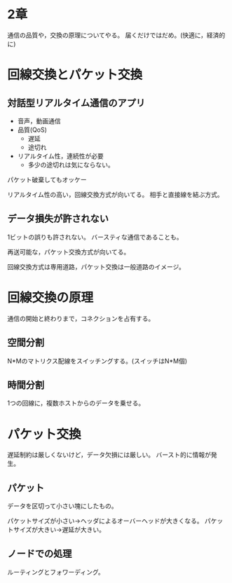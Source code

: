 # 2章
通信の品質や，交換の原理についてやる。
届くだけではだめ。(快適に，経済的に)

# 回線交換とパケット交換
## 対話型リアルタイム通信のアプリ
- 音声，動画通信
- 品質(QoS)
  - 遅延
  - 途切れ
- リアルタイム性，連続性が必要
  - 多少の途切れは気にならない。

パケット破棄してもオッケー

リアルタイム性の高い，回線交換方式が向いてる。
相手と直接線を結ぶ方式。

## データ損失が許されない
1ビットの誤りも許されない。
バースティな通信であることも。

再送可能な，パケット交換方式が向いてる。

回線交換方式は専用道路，パケット交換は一般道路のイメージ。

# 回線交換の原理
通信の開始と終わりまで，コネクションを占有する。

## 空間分割
N\*Mのマトリクス配線をスイッチングする。(スイッチはN\*M個)

## 時間分割
1つの回線に，複数ホストからのデータを乗せる。

# パケット交換
遅延制約は厳しくないけど，データ欠損には厳しい。
バースト的に情報が発生。

## パケット
データを区切って小さい塊にしたもの。

パケットサイズが小さい→ヘッダによるオーバーヘッドが大きくなる。
パケットサイズが大きい→遅延が大きい。

## ノードでの処理
ルーティングとフォワーディング。
